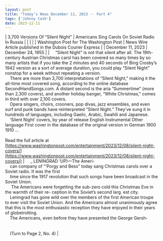 ```yaml
---
layout: post
title: "Today's News December 11, 2023 -- Part 4"
tags: ['Johnny Cash']
date: 2023-12-11
---
```


| 3,700 Versions Of “Silent Night” | Americans Sing Carols On Soviet Radio In Russia |
|  |  |
| Washington Post for The Washington Post | News Wire Article published in the Dubois Courier Express |
| December 11, 2023 | December 24, 1955 |
| &nbsp;&nbsp;&nbsp;&nbsp;“Silent Night” is not that silent after all. The 19th-century Austrian Christmas carol has been covered so many times by so many artists that if you take the 2 minutes and 40 seconds of Bing Crosby’s 1942 version as a sort of average duration, you could play “Silent Night” nonstop for a week without repeating a version.<br>&nbsp;&nbsp;&nbsp;&nbsp;There are more than 3,700 interpretations of “Silent Night,” making it the all-time most covered song, according to the online database SecondHandSongs.com. A distant second is the aria “Summertime” (more than 2,300 covers), and another holiday banger, “White Christmas,” comes in third with over 2,100 covers.<br>&nbsp;&nbsp;&nbsp;&nbsp;Opera singers, choirs, crooners, pop divas, jazz ensembles, and even surf and punk bands have reinterpreted “Silent Night.” They’ve sung it in hundreds of languages, including Gaelic, Arabic, Swahili and Japanese.<br>&nbsp;&nbsp;&nbsp;&nbsp;‘Silent Night’ covers, by year of release English Instrumental Other language First cover in the database of the original version in German 1900 1910  ...<br><br>Read the full article at<br>[https://www.washingtonpost.com/entertainment/2023/12/08/silent-night-covers/](https://www.washingtonpost.com/entertainment/2023/12/08/silent-night-covers/) | &nbsp;&nbsp;&nbsp;&nbsp;_ LENINGRAD ‘UP)—The Ameri-<br>&nbsp;&nbsp;&nbsp;&nbsp;can company of “‘Porgy and Bess" today sang Christmas carols over a Soviet radio. It was the first<br>&nbsp;&nbsp;&nbsp;&nbsp;time since the 1917 revolution that such songs have been broadcast in the Soviet Union.<br>&nbsp;&nbsp;&nbsp;&nbsp;  The Americans were forgetting the sub-zero cold this Christmas Eve in the warmth of their re- ception in the Soviet’s second larg. est city.<br>&nbsp;&nbsp;&nbsp;&nbsp;Leningrad has gone wild over the members of the first American troupe to ever visit the Soviet Union. And the Americans almost unanimously agree that this is the most enthusiastic reception they have enjoyed in their years of globetrotting.<br>&nbsp;&nbsp;&nbsp;&nbsp;The Americans, even before they have presented the George Gersh-<br>&nbsp;&nbsp;&nbsp;&nbsp; <br>&nbsp;&nbsp;&nbsp;&nbsp; <br>&nbsp;&nbsp;&nbsp;&nbsp;(Turn to Page 2, No. 4)  |